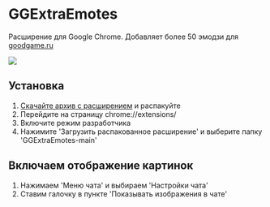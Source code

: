 # GGExtraEmotes
Расширение для Google Chrome. Добавляет более 50 эмодзи для <a href=https://goodgame.ru/>goodgame.ru</a>  
  
<img  src="https://s1ye.github.io/GGExtraEmotes/preview.png">  

## Установка  
1. <a href="https://github.com/S1ye/GGExtraEmotes/archive/refs/heads/main.zip">Скачайте архив с расширением</a> и распакуйте
2. Перейдите на страницу chrome://extensions/  
3. Включите режим разработчика  
4. Нажимите 'Загрузить распакованное расширение' и выберите папку 'GGExtraEmotes-main'

## Включаем отображение картинок  
1. Нажимаем 'Меню чата' и выбираем 'Настройки чата'
2. Ставим галочку в пункте 'Показывать изображения в чате'  
